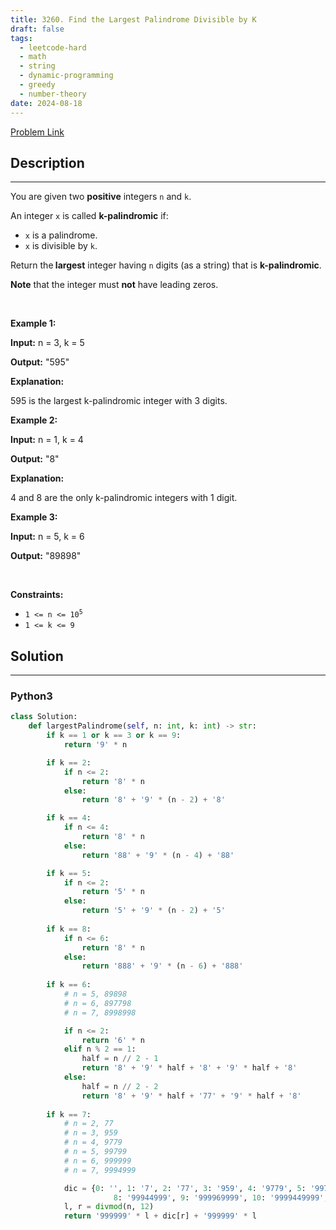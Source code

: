 ```yaml
---
title: 3260. Find the Largest Palindrome Divisible by K
draft: false
tags: 
  - leetcode-hard
  - math
  - string
  - dynamic-programming
  - greedy
  - number-theory
date: 2024-08-18
---
```


[Problem Link](https://leetcode.com/problems/find-the-largest-palindrome-divisible-by-k/)

## Description

---
<p>You are given two <strong>positive</strong> integers <code>n</code> and <code>k</code>.</p>

<p>An integer <code>x</code> is called <strong>k-palindromic</strong> if:</p>

<ul>
	<li><code>x</code> is a <span data-keyword="palindrome-integer">palindrome</span>.</li>
	<li><code>x</code> is divisible by <code>k</code>.</li>
</ul>

<p>Return the<strong> largest</strong> integer having <code>n</code> digits (as a string) that is <strong>k-palindromic</strong>.</p>

<p><strong>Note</strong> that the integer must <strong>not</strong> have leading zeros.</p>

<p>&nbsp;</p>
<p><strong class="example">Example 1:</strong></p>

<div class="example-block">
<p><strong>Input:</strong> <span class="example-io">n = 3, k = 5</span></p>

<p><strong>Output:</strong> <span class="example-io">&quot;595&quot;</span></p>

<p><strong>Explanation:</strong></p>

<p>595 is the largest k-palindromic integer with 3 digits.</p>
</div>

<p><strong class="example">Example 2:</strong></p>

<div class="example-block">
<p><strong>Input:</strong> <span class="example-io">n = 1, k = 4</span></p>

<p><strong>Output:</strong> <span class="example-io">&quot;8&quot;</span></p>

<p><strong>Explanation:</strong></p>

<p>4 and 8 are the only k-palindromic integers with 1 digit.</p>
</div>

<p><strong class="example">Example 3:</strong></p>

<div class="example-block">
<p><strong>Input:</strong> <span class="example-io">n = 5, k = 6</span></p>

<p><strong>Output:</strong> <span class="example-io">&quot;89898&quot;</span></p>
</div>

<p>&nbsp;</p>
<p><strong>Constraints:</strong></p>

<ul>
	<li><code>1 &lt;= n &lt;= 10<sup>5</sup></code></li>
	<li><code>1 &lt;= k &lt;= 9</code></li>
</ul>


## Solution

---
### Python3
``` py title='find-the-largest-palindrome-divisible-by-k'
class Solution:
    def largestPalindrome(self, n: int, k: int) -> str:
        if k == 1 or k == 3 or k == 9:
            return '9' * n

        if k == 2:
            if n <= 2:
                return '8' * n
            else:
                return '8' + '9' * (n - 2) + '8'

        if k == 4:
            if n <= 4:
                return '8' * n
            else:
                return '88' + '9' * (n - 4) + '88'

        if k == 5:
            if n <= 2:
                return '5' * n
            else:
                return '5' + '9' * (n - 2) + '5'
        
        if k == 8:
            if n <= 6:
                return '8' * n
            else:
                return '888' + '9' * (n - 6) + '888'
        
        if k == 6:
            # n = 5, 89898
            # n = 6, 897798
            # n = 7, 8998998

            if n <= 2:
                return '6' * n
            elif n % 2 == 1:
                half = n // 2 - 1
                return '8' + '9' * half + '8' + '9' * half + '8'
            else:
                half = n // 2 - 2
                return '8' + '9' * half + '77' + '9' * half + '8'
        
        if k == 7:
            # n = 2, 77
            # n = 3, 959
            # n = 4, 9779
            # n = 5, 99799
            # n = 6, 999999
            # n = 7, 9994999

            dic = {0: '', 1: '7', 2: '77', 3: '959', 4: '9779', 5: '99799', 6: '999999', 7: '9994999',
                       8: '99944999', 9: '999969999', 10: '9999449999', 11: '99999499999'}
            l, r = divmod(n, 12)
            return '999999' * l + dic[r] + '999999' * l
```

